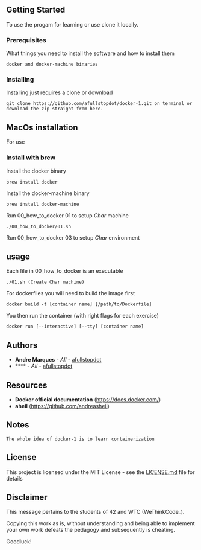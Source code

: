 ## Getting Started

To use the progam for learning or use clone it locally.

### Prerequisites

What things you need to install the software and how to install them

```
docker and docker-machine binaries
```

### Installing

Installing just requires a clone or download


```
git clone https://github.com/afullstopdot/docker-1.git on terminal or download the zip straight from here.
```

## MacOs installation

For use

### Install with brew

Install the docker binary

```
brew install docker
```

Install the docker-machine binary

```
brew install docker-machine
```

Run 00_how_to_docker 01 to setup *Char* machine

```
./00_how_to_docker/01.sh
```

Run 00_how_to_docker 03 to setup *Char* environment

## usage

Each file in 00_how_to_docker is an executable

```
./01.sh (Create Char machine)
```

For dockerfiles you will need to build the image first

```
docker build -t [container name] [/path/to/Dockerfile]
```

You then run the container (with right flags for each exercise)

```
docker run [--interactive] [--tty] [container name]
```

## Authors

* **Andre Marques** - *All* - [afullstopdot](https://github.com/afullstopdot)
* **** - *All* - [afullstopdot](https://github.com/afullstopdot)

## Resources

* **Docker official documentation** (https://docs.docker.com/)
* **aheil** (https://github.com/andreasheil)

## Notes

```
The whole idea of docker-1 is to learn containerization
```

## License

This project is licensed under the MIT License - see the [LICENSE.md](LICENSE.md) file for details

## Disclaimer

This message pertains to the students of 42 and WTC (WeThinkCode_).

Copying this work as is, without understanding and being able to implement your own work defeats the pedagogy and subsequently is cheating.

Goodluck!
